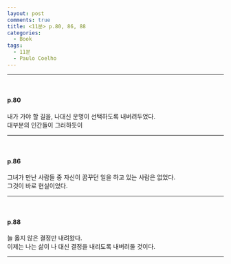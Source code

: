 ```yaml
---
layout: post
comments: true
title: <11분> p.80, 86, 88
categories: 
  - Book
tags:
  - 11분
  - Paulo Coelho
---
```


<hr color='orange'>
<br>

<h4>p.80</h4>
내가 가야 할 길을, 나대신 운명이 선택하도록 내버려두었다.<br>
대부분의 인간들이 그러하듯이<br>
<hr color='orange'><br>

<h4>p.86</h4>
그녀가 만난 사람들 중 자신이 꿈꾸던 일을 하고 있는 사람은 없었다.<br>
그것이 바로 현실이었다.<br>
<hr color='orange'><br>

<h4>p.88</h4>
늘 옳지 않은 결정만 내려왔다.<br> 
이제는 나는 삶이 나 대신 결정을 내리도록 내버려둘 것이다.<br>
<hr color='orange'><br>


